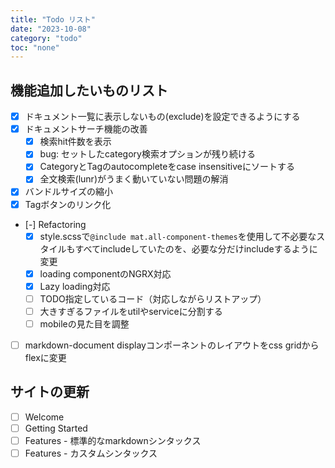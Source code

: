 ```yaml
---
title: "Todo リスト"
date: "2023-10-08"
category: "todo"
toc: "none"
---
```


## 機能追加したいものリスト

- [x] ドキュメント一覧に表示しないもの(exclude)を設定できるようにする
- [x] ドキュメントサーチ機能の改善
  - [x] 検索hit件数を表示
  - [x] bug: セットしたcategory検索オプションが残り続ける
  - [x] CategoryとTagのautocompleteをcase insensitiveにソートする
  - [x] 全文検索(lunr)がうまく動いていない問題の解消
- [x] バンドルサイズの縮小
- [x] Tagボタンのリンク化
- [-] Refactoring
  - [x] style.scssで`@include mat.all-component-themes`を使用して不必要なスタイルもすべてincludeしていたのを、必要な分だけincludeするように変更
  - [x] loading componentのNGRX対応
  - [x] Lazy loading対応
  - [ ] TODO指定しているコード（対応しながらリストアップ）
  - [ ] 大きすぎるファイルをutilやserviceに分割する
  - [ ] mobileの見た目を調整
- [ ] markdown-document displayコンポーネントのレイアウトをcss gridからflexに変更

## サイトの更新

- [ ] Welcome
- [ ] Getting Started
- [ ] Features - 標準的なmarkdownシンタックス
- [ ] Features - カスタムシンタックス
